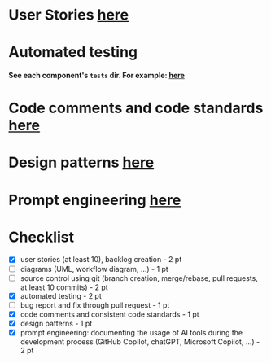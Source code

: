 
# User Stories [here](https://github.com/Dragos-Florin-Pojoga/ChessFlow/issues?q=label%3A%22User%20Story%22%20)

# Automated testing
#### See each component's `tests` dir. For example: [here](/engine/tests/)

# Code comments and code standards [here](/docs/Standards.md)

# Design patterns [here](/docs/Patterns.md)

# Prompt engineering [here](/docs/Proompting.md)



# Checklist
* [x] user stories (at least 10), backlog creation - 2 pt
* [ ] diagrams (UML, workflow diagram, ...) - 1 pt
* [ ] source control using git (branch creation, merge/rebase, pull requests, at least 10 commits) - 2 pt
* [x] automated testing - 2 pt
* [ ] bug report and fix through pull request - 1 pt
* [x] code comments and consistent code standards - 1 pt
* [x] design patterns - 1 pt
* [x] prompt engineering: documenting the usage of AI tools during the development process (GitHub Copilot, chatGPT, Microsoft Copilot, ...) - 2 pt